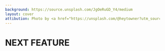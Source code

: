 ```yaml
---
background: https://source.unsplash.com/JgOeRuGD_Y4/medium
layout: cover
attibution: Photo by <a href="https://unsplash.com/@heytowner?utm_source=unsplash&utm_medium=referral&utm_content=creditCopyText">JOHN TOWNER</a> on <a href="https://unsplash.com/s/photos/dark-background?utm_source=unsplash&utm_medium=referral&utm_content=creditCopyText">Unsplash</a>
---
```


# NEXT FEATURE